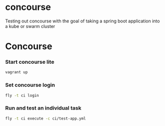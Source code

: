 # concourse
Testing out concourse with the goal of taking a spring boot application into a kube or swarm cluster

# Concourse 

### Start concourse lite

```bash
vagrant up
```

### Set concourse login 

```bash
fly -t ci login
```

### Run and test an individual task
```bash
fly -t ci execute -c ci/test-app.yml
```


